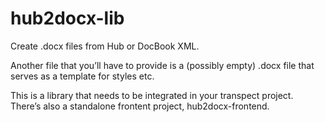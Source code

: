 # hub2docx-lib

Create .docx files from Hub or DocBook XML. 

Another file that you’ll have to provide is a (possibly empty) .docx file that serves as a template for styles etc.

This is a library that needs to be integrated in your transpect project. There’s also a standalone frontent project, hub2docx-frontend.

